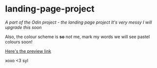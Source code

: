 # landing-page-project
*A part of the Odin project - the landing page project*
*It's very messy I will upgrade this soon*

Also, the colour scheme is **so** not me, mark my words we will see pastel colours soon!

[ Here's the preview link ](https://shirwewe.github.io/landing-page-project/)

xoxo <3 syl
